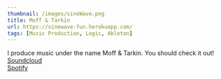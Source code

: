 ```yaml
---
thumbnail: /images/sineWave.png
title: Moff & Tarkin
url: https://sinewave-fun.herokuapp.com/
tags: [Music Production, Logic, Ableton]
---
```

I produce music under the name Moff & Tarkin. You should check it out!
[Soundcloud](https://soundcloud.com/moffandtarkin)<br>
[Spotify](https://open.spotify.com/artist/4gBAMaygCgO0o0zDJNORYX?si=XfZx4JFYRPaGYqR3IjH4-Q)<br>
